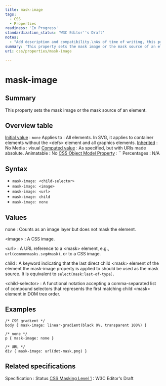 ```yaml
---
title: mask-image
tags:
  - CSS
  - Properties
readiness: 'In Progress'
standardization_status: 'W3C Editor''s Draft'
notes:
  - "Add description and compatibility.\nAs of time of writing, this property is not yet implemented in most browsers."
summary: 'This property sets the mask image or the mask source of an element.'
uri: css/properties/mask-image

---
```

# mask-image

## Summary

This property sets the mask image or the mask source of an element.

## Overview table

[Initial value](/css/concepts/initial_value)
:   `none`
Applies to
:   All elements. In SVG, it applies to container elements without the \<defs\> element and all graphics elements.
[Inherited](/css/concepts/inherited)
:   No
Media
:   visual
[Computed value](/css/concepts/computed_value)
:   As specified, but with URIs made absolute.
Animatable
:   No
[CSS Object Model Property](/css/concepts/cssom)
:   ``
Percentages
:   N/A

## Syntax

-   `mask-image: <child-selector>`
-   `mask-image: <image>`
-   `mask-image: <url>`
-   `mask-image: child`
-   `mask-image: none`

## Values

none
:   Counts as an image layer but does not mask the element.

\<image\>
:   A CSS image.

\<url\>
:   A URL reference to a \<mask\> element, e.g., `url(commonmasks.svg#mask)`, or to a CSS image.

child
:   A keyword indicating that the last direct child \<mask\> element of the element the mask-image property is applied to should be used as the mask source. It is equivalent to `select(mask:last-of-type)`.

\<child-selector\>
:   A functional notation accepting a comma-separated list of compound selectors that represents the first matching child \<mask\> element in DOM tree order.

## Examples

``` {.css}
/* CSS gradient */
body { mask-image: linear-gradient(black 0%, transparent 100%) }

/* none */
p { mask-image: none }

/* URL */
div { mask-image: url(dot-mask.png) }
```

## Related specifications

Specification
:   Status
[CSS Masking Level 1](https://dvcs.w3.org/hg/FXTF/raw-file/default/masking/index.html)
:   W3C Editor's Draft

